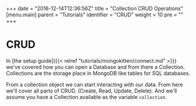 +++
date = "2016-12-14T12:36:56Z"
title = "Collection CRUD Operations"
[menu.main]
  parent = "Tutorials"
  identifier = "CRUD"
  weight = 10
  pre = "<i class='fa'></i>"
+++

# CRUD

In [the setup guide]({{< relref "tutorials/mongokitten/connect.md" >}}) we've covered how you can open a Database and from there a Collection. Collections are the storage place in MongoDB like tables for SQL databases.

From a collection object we can start interacting with our data. From here we'll cover all parts of CRUD.
(Create, Read, Update, Delete). And we'll assume you have a Collection available as the variable `collection`.
